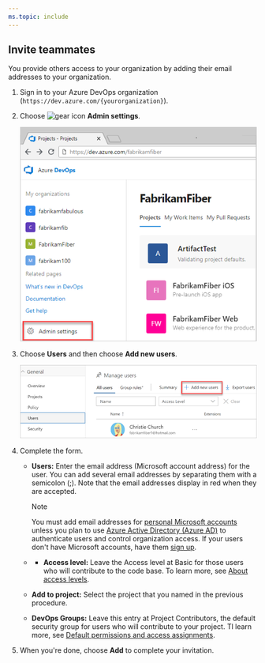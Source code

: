```yaml
---
ms.topic: include
---
```


## Invite teammates

You provide others access to your organization by adding their email addresses to your organization.

1. Sign in to your Azure DevOps organization (```https://dev.azure.com/{yourorganization}```).

2. Choose ![gear icon](../_img/icons/gear-icon.png) **Admin settings**.

   ![Open Admin Settings](_img/settings/open-admin-settings-vert.png)

3. Choose **Users** and then choose **Add new users**.

   ![Choose Add new users](../organizations/accounts/_img/_shared/add-new-users.png)

4. Complete the form.

   - **Users:** Enter the email address (Microsoft account address) for the user. You can add several email addresses by separating them with a semicolon (;). Note that the email addresses display in red when they are accepted.

       > [!Note]
       > You must add email addresses for [personal Microsoft accounts](https://account.microsoft.com/account?lang=en-US) unless you plan to use [Azure Active Directory (Azure AD)](https://azure.microsoft.com/documentation/articles/active-directory-whatis/) to authenticate users and control organization access.
       > If your users don't have Microsoft accounts, have them [sign up](https://signup.live.com/).
   
   - - **Access level:** Leave the Access level at Basic for those users who will contribute to the code base. To learn more, see [About access levels](../organizations/security/access-levels.md).
   - **Add to project:** Select the project that you named in the previous procedure.
   - **DevOps Groups:** Leave this entry at Project Contributors, the default security group for users who will contribute to your project. Tl learn more, see [Default permissions and access assignments](../organizations/security/permissions-access.md).

5. When you're done, choose **Add** to complete your invitation.